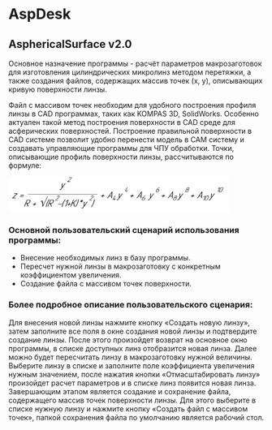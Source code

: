 # AspDesk
## **AsphericalSurface v2.0**

Основное назначение программы - расчёт параметров макрозаготовок для изготовления цилиндрических микролинз методом перетяжки, а также создания файлов, содержащих массив точек (x, y), описывающих кривую поверхности линзы.


Файл с массивом точек необходим для удобного построения профиля линзы в CAD программах, таких как KOMPAS 3D, SolidWorks. Особенно актуален такой метод построения поверхности в CAD среде для асферических поверхностей. Построение правильной поверхности в CAD системе позволит удобно перенести модель в CAM систему и создавать управляющие программы для ЧПУ обработки.
Точки, описывающие профиль поверхности линзы, рассчитываются по формуле:


![Формула](AsphericalSurface\AsphericalSurface\img\formula.png)

### **Основной пользовательский сценарий использования программы:**
* Внесение необходимых линз в базу программы.
* Пересчет нужной линзы в макрозаготовку с конкретным коэффициентом увеличения.
* Создание файла с массивом точек поверхности.


### **Более подробное описание пользовательского сценария:**


Для внесения новой линзы нажмите кнопку «Создать новую линзу», затем заполните все поля в окне создания новой линзы и подтвердите создание линзы.
После этого произойдет возврат на основное окно программы, в списке доступных линз отобразится новая линза. Далее можно будет пересчитать линзу в макрозаготовку нужной величины. Выберите линзу в списке и заполните поле коэффициента увеличения нужным значением, после нажатия кнопки «Отмасштабировать линзу» произойдет расчет параметров и в списке линз появится новая линза.
Завершающим этапом является создание и сохранение файла, содержащего массив точек поверхности линзы. Для этого выберите в списке нужную линзу и нажмите кнопку «Создать файл с массивом точек», папкой сохранения файла по умолчанию является рабочий стол.

